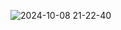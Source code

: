 ![2024-10-08 21-22-40](https://github.com/user-attachments/assets/2bb90ee2-7e35-4217-96bb-9aeba1e2fef9)
